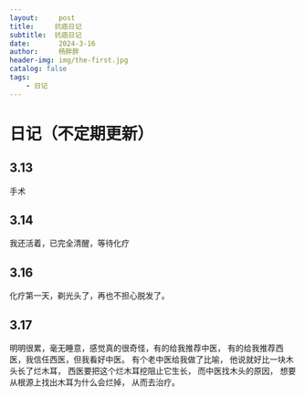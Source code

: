 ```yaml
---
layout:     post
title:     抗癌日记
subtitle:  抗癌日记
date:       2024-3-16
author:     杨胖胖
header-img: img/the-first.jpg
catalog: false
tags:
    - 日记
---
```


# 日记（不定期更新）
## 3.13
手术
## 3.14
我还活着，已完全清醒，等待化疗
## 3.16
化疗第一天，剃光头了，再也不担心脱发了。
## 3.17
明明很累，毫无睡意，感觉真的很奇怪，有的给我推荐中医，
有的给我推荐西医，我信任西医，但我看好中医。
有个老中医给我做了比喻，
他说就好比一块木头长了烂木耳，
西医要把这个烂木耳挖阻止它生长，
而中医找木头的原因，
想要从根源上找出木耳为什么会烂掉，
从而去治疗。